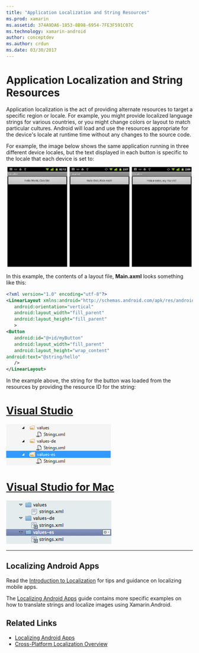 ```yaml
---
title: "Application Localization and String Resources"
ms.prod: xamarin
ms.assetid: 374A9DA6-1853-8B98-6954-7FE3F591C07C
ms.technology: xamarin-android
author: conceptdev
ms.author: crdun
ms.date: 03/30/2017
---
```


# Application Localization and String Resources

Application localization is the act of providing alternate resources to
target a specific region or locale. For example, you might provide
localized language strings for various countries, or you might change
colors or layout to match particular cultures. Android will load and
use the resources appropriate for the device's locale at runtime time
without any changes to the source code.

For example, the image below shows the same application running in
three different device locales, but the text displayed in each button
is specific to the locale that each device is set to:

[![Examples of three different locales](application-localization-images/01-click-me-sml.png)](application-localization-images/01-click-me.png#lightbox)

In this example, the contents of a layout file, **Main.axml** looks
something like this:

```xml
<?xml version="1.0" encoding="utf-8"?>
<LinearLayout xmlns:android="http://schemas.android.com/apk/res/android"
   android:orientation="vertical"
   android:layout_width="fill_parent"
   android:layout_height="fill_parent"
   >
<Button  
   android:id="@+id/myButton"
   android:layout_width="fill_parent"
   android:layout_height="wrap_content"
android:text="@string/hello"
   />
</LinearLayout>
```

In the example above, the string for the button was loaded from the
resources by providing the resource ID for the string:

# [Visual Studio](#tab/vswin)

![Resource strings for three languages](application-localization-images/02-resource-strings-vs.png)
 
# [Visual Studio for Mac](#tab/vsmac)

![Resource strings for three languages](application-localization-images/02-resource-strings-xs.png)
 
-----
 
## Localizing Android Apps

Read the [Introduction to Localization](~/cross-platform/app-fundamentals/localization.md)
for tips and guidance on localizing mobile apps.

The [Localizing Android Apps](~/android/app-fundamentals/localization.md) guide contains
more specific examples on how to translate strings and localize images using
Xamarin.Android.



## Related Links

- [Localizing Android Apps](~/android/app-fundamentals/localization.md)
- [Cross-Platform Localization Overview](~/cross-platform/app-fundamentals/localization.md)
